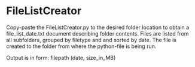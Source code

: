 # FileListCreator
Copy-paste the FileListCreator.py to the desired folder location to obtain a file_list_date.txt document describing folder contents. Files are listed from all subfolders, grouped by filetype and and sorted by date. The file is created to the folder from where the python-file is being run.

Output is in form: filepath (date, size_in_MB)
